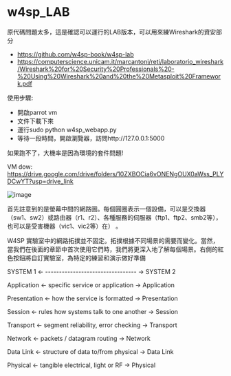 # w4sp_LAB
原代碼問題太多，這是確認可以運行的LAB版本，可以用來練Wireshark的資安部分
+ https://github.com/w4sp-book/w4sp-lab
+ https://computerscience.unicam.it/marcantoni/reti/laboratorio_wireshark/Wireshark%20for%20Security%20Professionals%20-%20Using%20Wireshark%20and%20the%20Metasploit%20Framework.pdf

使用步驟:
+ 開啟parrot vm
+ 文件下載下來
+ 運行sudo python w4sp_webapp.py
+ 等待一段時間，開啟瀏覽器，訪問http://127.0.0.1:5000

如果跑不了，大機率是因為環境的套件問題!

VM dow:
https://drive.google.com/drive/folders/10ZXBOCia6vONENgOUX0aWss_PLYDCwYT?usp=drive_link


![image](https://github.com/Trinity-SYT-SECURITY/w4sp_LAB/assets/96654161/5f0776f8-578e-4a12-a7c9-fccd3dbc74dd)

首先註意到的是螢幕中間的網路圖。每個圓圈表示一個設備，可以是交換器（sw1、sw2）或路由器（r1、r2）、各種服務的伺服器（ftp1、ftp2、smb2等），也可以是受害機器（vic1、vic2等）在） 。

W4SP 實驗室中的網路拓撲並不固定。拓撲根據不同場景的需要而變化。當然，當我們在後面的章節中首次使用它們時，我們將更深入地了解每個場景。右側的紅色按鈕將自訂實驗室，為特定的練習和演示做好準備

SYSTEM 1 ← --------------------------------- → SYSTEM 2

Application ← specific service or application → Application

Presentation ← how the service is formatted → Presentation

Session ← rules how systems talk to one another → Session

Transport ← segment reliability, error checking → Transport

Network ← packets / datagram routing → Network

Data Link ← structure of data to/from physical → Data Link

Physical ← tangible electrical, light or RF → Physical
